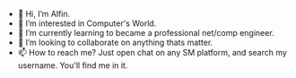 - 👋 Hi, I’m Alfin.
- 👀 I’m interested in Computer's World.
- 🌱 I’m currently learning to became a professional net/comp engineer.
- 💞️ I’m looking to collaborate on anything thats matter.
- 📫 How to reach me? Just open chat on any SM platform, and search my username. You'll find me in it.

<!---
apinlight/apinlight is a ✨ special ✨ repository because its `README.md` (this file) appears on your GitHub profile.
You can click the Preview link to take a look at your changes.
--->
